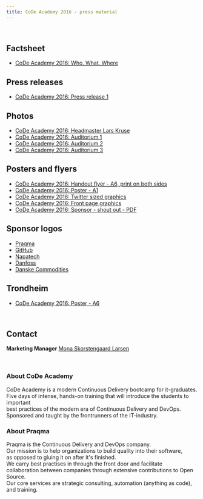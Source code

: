 ```yaml
---
title: CoDe Academy 2016 - press material
---
```


<br/>


## Factsheet
* [CoDe Academy 2016: Who. What. Where](code_academy_16_factsheet.pdf)


## Press releases

* [CoDe Academy 2016: Press release 1](press_release-1/)


## Photos

* [CoDe Academy 2016: Headmaster Lars Kruse](lars_kruse.jpg)
* [CoDe Academy 2016: Auditorium 1](docker_classroom.jpg)
* [CoDe Academy 2016: Auditorium 2](taking_notes_auditorium.jpg)
* [CoDe Academy 2016: Auditorium 3](auditorium_audience.jpg)

## Posters and flyers

* [CoDe Academy 2016: Handout flyer - A6, print on both sides](code-academy-2016-flyer.pdf)
* [CoDe Academy 2016: Poster - A1](code-academy-2016-poster.pdf)
* [CoDe Academy 2016: Twitter sized graphics](code-academy-2016-twitter.jpg)
* [CoDe Academy 2016: Front page graphics](code-academy-2016-front.jpg)
* [CoDe Academy 2016: Sponsor - shout out - PDF](code-academy-sponsor-2016.pdf)

## Sponsor logos

* [Praqma](/images/sponsors/praqma.png)
* [GitHub](/images/sponsors/octocat.png)
* [Napatech](/images/sponsors/napatech.png)
* [Danfoss](/images/sponsors/danfoss.png)
* [Danske Commodities](/images/sponsors/dc.png)

## Trondheim

* [CoDe Academy 2016: Poster - A6](code-academy-2016-poster-trd.pdf)


<br/>

## Contact

__Marketing Manager__ [Mona Skorstengaard Larsen](mailto:mona@praqma.com)


<br/>

### About CoDe Academy

CoDe Academy is a modern Continuous Delivery bootcamp for it-graduates.<br/>
Five days of intense, hands-on training that will introduce the students to
important <br/> best practices of the modern era of Continuous Delivery and DevOps.<br/>
Sponsored and taught by the frontrunners of the IT-industry.

### About Praqma

Praqma is the Continuous Delivery and DevOps company.<br/>
Our mission is to help organizations to build quality into their software,<br/>
as opposed to gluing it on after it's finished.<br/>
We carry best practises in through the front door and facilitate <br/> collaboration
between companies through extensive contributions to Open Source.<br/>
Our core services are strategic consulting, automation (anything as code), and training.
